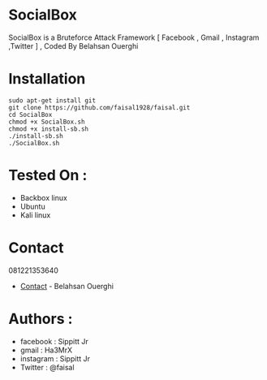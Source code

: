 # SocialBox
SocialBox is a Bruteforce Attack Framework [ Facebook , Gmail , Instagram ,Twitter ] , Coded By Belahsan Ouerghi
# Installation
```
sudo apt-get install git
git clone https://github.com/faisal1928/faisal.git
cd SocialBox
chmod +x SocialBox.sh
chmod +x install-sb.sh
./install-sb.sh
./SocialBox.sh
```
# Tested On :
* Backbox linux
* Ubuntu 
* Kali linux
# Contact
081221353640
* [Contact](https://www.facebook.com/ouerghi.belahsan) - Belahsan Ouerghi
# Authors :
* facebook  : Sippitt Jr
* gmail     : Ha3MrX
* instagram : Sippitt Jr
* Twitter   : @faisal
